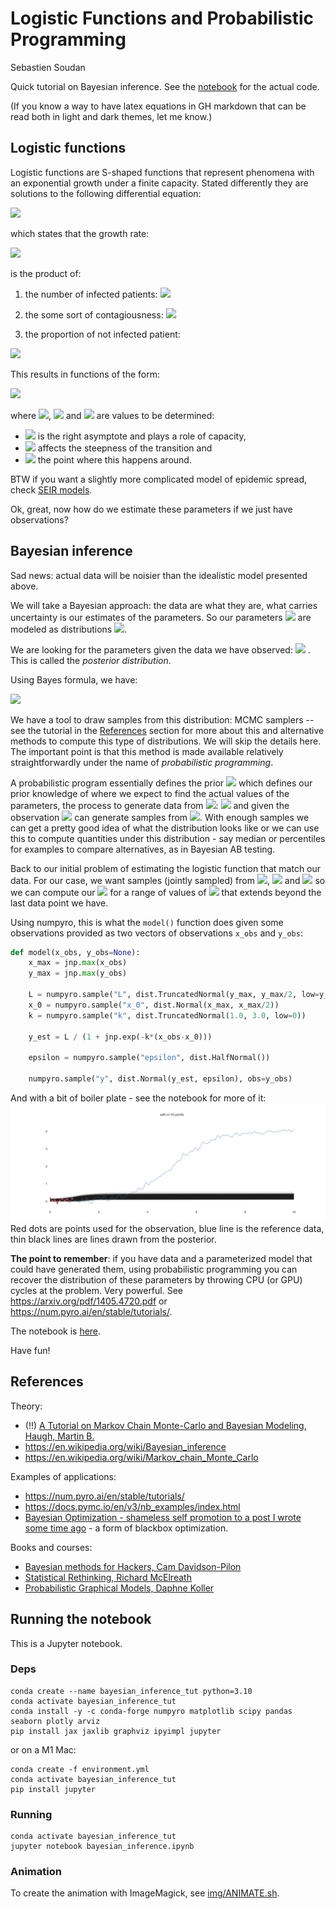 # Logistic Functions and Probabilistic Programming

Sebastien Soudan

Quick tutorial on Bayesian inference. See the [notebook](bayesian_inference.ipynb) for the actual code.

(If you know a way to have latex equations in GH markdown that can be read both in light and dark themes, let me know.)

## Logistic functions

Logistic functions are S-shaped functions that represent phenomena with an exponential growth under a finite capacity.
Stated differently they are solutions to the following differential equation:

<img src="https://render.githubusercontent.com/render/math?math={\color{red}{\displaystyle {\frac {d}{dx}}f(x)=\frac{k}{L}f(x){\big (}L-f(x){\big )}}}#gh-dark-mode-only">

which states that the growth rate: 

<img src="https://render.githubusercontent.com/render/math?math={\color{red}{\displaystyle {\frac {d}{dx}}f(x)}}#gh-dark-mode-only">

is the product of:
1. the number of infected patients: <img src="https://render.githubusercontent.com/render/math?math={\color{red}{\displaystyle f(x)}}#gh-dark-mode-only">

2. the some sort of contagiousness: <img src="https://render.githubusercontent.com/render/math?math={\color{red}{k}}#gh-dark-mode-only">
3. the proportion of not infected patient: 

<img src="https://render.githubusercontent.com/render/math?math={\color{red}{\displaystyle \frac{L - f(x)}{L}}}#gh-dark-mode-only">

This results in functions of the form:

<img src="https://render.githubusercontent.com/render/math?math={\color{red}{\displaystyle f(x)={\frac {L}{1 %2B e^{-k(x-x_{0})}}},}}#gh-dark-mode-only">

where <img src="https://render.githubusercontent.com/render/math?math={\color{red}{L}}#gh-dark-mode-only">, 
<img src="https://render.githubusercontent.com/render/math?math={\color{red}{k}}#gh-dark-mode-only"> and 
<img src="https://render.githubusercontent.com/render/math?math={\color{red}{x0}}#gh-dark-mode-only"> are values to be determined:
- <img src="https://render.githubusercontent.com/render/math?math={\color{red}{L}}#gh-dark-mode-only"> is the right asymptote and plays a role of capacity,
- <img src="https://render.githubusercontent.com/render/math?math={\color{red}{k}}#gh-dark-mode-only"> affects the steepness of the transition and 
- <img src="https://render.githubusercontent.com/render/math?math={\color{red}{x0}}#gh-dark-mode-only"> the point where this happens around.

BTW if you want a slightly more complicated model of epidemic spread, 
check [SEIR models](https://en.wikipedia.org/wiki/Compartmental_models_in_epidemiology).

Ok, great, now how do we estimate these parameters if we just have observations?

## Bayesian inference

Sad news: actual data will be noisier than the idealistic model presented above. 

We will take a Bayesian approach: the data are what they are, what carries uncertainty is our estimates of the 
parameters. So our parameters <img src="https://render.githubusercontent.com/render/math?math={\color{red}{\theta = (L, k, x0)}}#gh-dark-mode-only"> 
are modeled as distributions <img src="https://render.githubusercontent.com/render/math?math={\color{red}{p(\theta)}}#gh-dark-mode-only">.

We are looking for the parameters given the data we have observed:
<img src="https://render.githubusercontent.com/render/math?math={\color{red}{p(\theta | data)}}#gh-dark-mode-only">
. This is called the *posterior distribution*.

Using Bayes formula, we have:

<img src="https://render.githubusercontent.com/render/math?math={\color{red}{p(\theta | data) = \frac{p(data | \theta)p(\theta)}{p(data)}}}#gh-dark-mode-only">

We have a tool to draw samples from this distribution: MCMC samplers -- see the tutorial in the [References](#References) section for more about this and 
alternative methods to compute this type of distributions. 
We will skip the details here. The important point is that this method is made available
relatively straightforwardly under the name of *probabilistic programming*.

A probabilistic program essentially defines the prior <img src="https://render.githubusercontent.com/render/math?math={\color{red}{p(\theta)}}#gh-dark-mode-only"> 
which defines our prior knowledge of where we expect to find the actual values of the parameters, 
the process to generate data from <img src="https://render.githubusercontent.com/render/math?math={\color{red}{\theta}}#gh-dark-mode-only">: 
<img src="https://render.githubusercontent.com/render/math?math={\color{red}{p(\mathrm{data} | \theta)}}#gh-dark-mode-only"> 
and given the observation <img src="https://render.githubusercontent.com/render/math?math={\color{red}{\mathrm{data}}}#gh-dark-mode-only"> 
can generate samples from <img src="https://render.githubusercontent.com/render/math?math={\color{red}{p(\theta|\mathrm{data})}}#gh-dark-mode-only">. 
With enough samples we can get a pretty good idea of what the distribution looks like or we can use this to compute 
quantities under this distribution - say median or percentiles for examples to compare alternatives, as in Bayesian AB testing.

Back to our initial problem of estimating the logistic function that match our data.
For our case, we want samples (jointly sampled) from <img src="https://render.githubusercontent.com/render/math?math={\color{red}{L}}#gh-dark-mode-only">, 
<img src="https://render.githubusercontent.com/render/math?math={\color{red}{k}}#gh-dark-mode-only"> and 
<img src="https://render.githubusercontent.com/render/math?math={\color{red}{x0}}#gh-dark-mode-only"> so we can compute our 
<img src="https://render.githubusercontent.com/render/math?math={\color{red}{f(x)}}#gh-dark-mode-only"> for a range of 
values of <img src="https://render.githubusercontent.com/render/math?math={\color{red}{x}}#gh-dark-mode-only"> that extends beyond the last data point we have. 

Using numpyro, this is what the `model()` function does given some observations provided as two vectors of observations `x_obs` and `y_obs`:

```python
def model(x_obs, y_obs=None):        
    x_max = jnp.max(x_obs)
    y_max = jnp.max(y_obs)
    
    L = numpyro.sample("L", dist.TruncatedNormal(y_max, y_max/2, low=y_max))
    x_0 = numpyro.sample("x_0", dist.Normal(x_max, x_max/2))
    k = numpyro.sample("k", dist.TruncatedNormal(1.0, 3.0, low=0)) 

    y_est = L / (1 + jnp.exp(-k*(x_obs-x_0)))

    epsilon = numpyro.sample("epsilon", dist.HalfNormal())

    numpyro.sample("y", dist.Normal(y_est, epsilon), obs=y_obs)
```

And with a bit of boiler plate - see the notebook for more of it: 
![Illustration with a varying number of points](img/noise_0.1/animated.gif)
Red dots are points used for the observation, blue line is the reference data, thin black lines are lines drawn from 
the posterior.

**The point to remember**: if you have data and a parameterized model that could 
have generated them, using probabilistic programming you can recover the distribution of these parameters by 
throwing CPU (or GPU) cycles at the problem. Very powerful. See https://arxiv.org/pdf/1405.4720.pdf or 
https://num.pyro.ai/en/stable/tutorials/.

The notebook is [here](bayesian_inference.ipynb).

Have fun!

## References

Theory:
- (!!) [A Tutorial on Markov Chain Monte-Carlo and Bayesian Modeling, Haugh, Martin B.](https://papers.ssrn.com/sol3/papers.cfm?abstract_id=3759243)
- https://en.wikipedia.org/wiki/Bayesian_inference
- https://en.wikipedia.org/wiki/Markov_chain_Monte_Carlo

Examples of applications:
- https://num.pyro.ai/en/stable/tutorials/
- https://docs.pymc.io/en/v3/nb_examples/index.html
- [Bayesian Optimization - shameless self promotion to a post I wrote some time ago](https://ssoudan.blog/public/posts/2020-10-15-bo.html) - a form of blackbox optimization.

Books and courses:
- [Bayesian methods for Hackers, Cam Davidson-Pilon](https://camdavidsonpilon.github.io/Probabilistic-Programming-and-Bayesian-Methods-for-Hackers/)
- [Statistical Rethinking, Richard McElreath](https://xcelab.net/rm/statistical-rethinking/)
- [Probabilistic Graphical Models, Daphne Koller](https://www.coursera.org/learn/probabilistic-graphical-models)

## Running the notebook

This is a Jupyter notebook.  

### Deps

    conda create --name bayesian_inference_tut python=3.10
    conda activate bayesian_inference_tut 
    conda install -y -c conda-forge numpyro matplotlib scipy pandas seaborn plotly arviz 
    pip install jax jaxlib graphviz ipyimpl jupyter

or on a M1 Mac:

    conda create -f environment.yml
    conda activate bayesian_inference_tut
    pip install jupyter

### Running 

    conda activate bayesian_inference_tut
    jupyter notebook bayesian_inference.ipynb

### Animation

To create the animation with ImageMagick, see [img/ANIMATE.sh](img/ANIMATE.sh).
